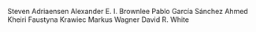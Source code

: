 Steven Adriaensen
Alexander E. I. Brownlee
Pablo García Sánchez 
Ahmed Kheiri
Faustyna Krawiec
Markus Wagner
David R. White
